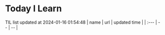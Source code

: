 # Today I Learn 
TIL list updated at 2024-01-16 01:54:48
| name | url | updated time |
| :--- | -- | -- |
